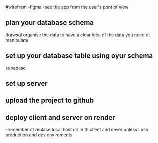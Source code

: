 #wirefram
-figma
-see the app from the user's pont of view

## plan your database schema

drawsql
organise the data to have a clear idea of the data you need ot manipulate

## set up your database table using oyur schema

supabase

## set up server

## upload the project to github

## deploy client and server on render

-remember ot replace local host url in th client and sever unless I use production and dev enviroments
